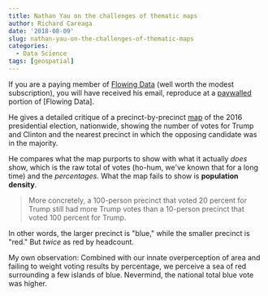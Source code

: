```yaml
---
title: Nathan Yau on the challenges of thematic maps
author: Richard Careaga
date: '2018-08-09'
slug: nathan-yau-on-the-challenges-of-thematic-maps
categories:
  - Data Science
tags: [geospatial]
---
```

If you are a paying member of [Flowing Data](https:flowingdata.com) (well worth the modest subscription), you will have received his email, reproduce at a [paywalled](https://flowingdata.com/2018/08/09/detailed-intentions/) portion of [Flowing Data].

He gives a detailed critique of a precinct-by-precinct [map](https://www.nytimes.com/interactive/2018/upshot/election-2016-voting-precinct-maps.html#10.95/47.678/-122.200/106446) of the 2016 presidential election, nationwide, showing the number of votes for Trump and Clinton and the nearest precinct in which the opposing candidate was in the majority.

He compares what the map purports to show with what it actually *does* show, which is the raw total of votes (ho-hum, we've known that for a long time) and the *percentages.* What the map fails to show is **population density**.

> More concretely, a 100-person precinct that voted 20 percent for Trump still had more Trump votes than a 10-person precinct that voted 100 percent for Trump.

In other words, the larger precinct is "blue," while the smaller precinct is "red." But *twice* as red by headcount. 

My own observation: Combined with our innate overperception of area and failing to weight voting results by percentage, we perceive a sea of red surrounding a few islands of blue. Nevermind, the national total blue vote was higher.
